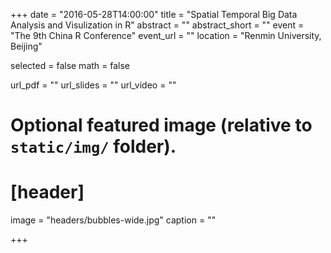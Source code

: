 +++
date = "2016-05-28T14:00:00"
title = "Spatial Temporal Big Data Analysis and Visulization in R"
abstract = ""
abstract_short = ""
event = "The 9th China R Conference"
event_url = ""
location = "Renmin University, Beijing"

selected = false
math = false

url_pdf = ""
url_slides = ""
url_video = ""

# Optional featured image (relative to `static/img/` folder).
# [header]
image = "headers/bubbles-wide.jpg"
caption = ""

+++


